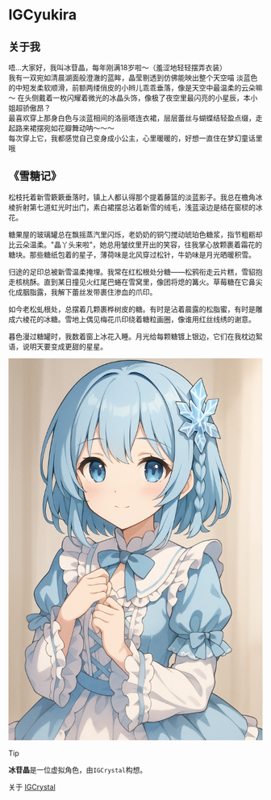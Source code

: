# IGCyukira

## 关于我

唔…大家好，我叫冰苷晶，每年刚满18岁啦～（羞涩地轻轻摆弄衣装）  
我有一双宛如清晨湖面般澄澈的蓝眸，晶莹剔透到仿佛能映出整个天空喵
淡蓝色的中短发柔软顺滑，前额两缕俏皮的小辫儿乖乖垂落，像是天空中最温柔的云朵嘛～ 
在头侧戴着一枚闪耀着微光的冰晶头饰，像极了夜空里最闪亮的小星辰，本小姐超骄傲昂？  
最喜欢穿上那身白色与淡蓝相间的洛丽塔连衣裙，层层蕾丝与蝴蝶结轻盈点缀，走起路来裙摆宛如花瓣舞动呐～～～  
每次穿上它，我都感觉自己变身成小公主，心里暖暖的，好想一直住在梦幻童话里哦

## 《雪糖记》

松枝托着新雪簌簌垂落时，镇上人都认得那个提着藤篮的淡蓝影子。我总在檐角冰棱折射第七道虹光时出门，素白裙摆总沾着新雪的绒毛，浅蓝滚边是结在窗棂的冰花。

糖果屋的玻璃罐总在飘摇蒸汽里闪烁，老奶奶的铜勺搅动琥珀色糖浆，指节粗粝却比云朵温柔。"晶丫头来啦"，她总用皱纹里开出的笑容，往我掌心放颗裹着霜花的糖块。那些糖纸包着的星子，薄荷味是北风穿过松针，牛奶味是月光晒暖积雪。

归途的足印总被新雪温柔掩埋。我常在红松根处分糖——松鸦衔走云片糕，雪貂抱走核桃酥。直到某日撞见火红尾巴蜷在雪窝里，像团将熄的篝火。草莓糖在它鼻尖化成胭脂露，我解下蕾丝发带裹住渗血的爪印。

如今老松虬根处，总摆着几颗裹桦树皮的糖。有时是沾着晨露的松脂蜜，有时是雕成六棱花的冰糖。雪地上偶见梅花爪印绕着糖粒画圈，像谁用红丝线绣的谢意。

暮色漫过糖罐时，我数着窗上冰花入睡。月光给每颗糖镀上银边，它们在我枕边絮语，说明天要变成更甜的星星。

![](https://raw.githubusercontent.com/IGCyukira/IGCyukira/refs/heads/main/img/ChatGPT%20Image%202025%E5%B9%B44%E6%9C%8821%E6%97%A5%2017_13_39.png)

> [!TIP]
>
> **冰苷晶**是一位虚拟角色，由`IGCrystal`构想。
>
> 关于 [IGCrystal](https://github.com/IGCrystal-NEO)
